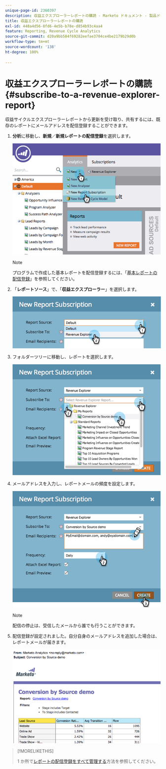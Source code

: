 ```yaml
---
unique-page-id: 2360397
description: 収益エクスプローラーレポートの購読 - Marketo ドキュメント - 製品ドキュメント
title: 収益エクスプローラーレポートの購読
exl-id: 448a4d56-8fd6-4e5b-b78e-d854b93c4aa4
feature: Reporting, Revenue Cycle Analytics
source-git-commit: d20a9bb584f69282eefae3704ce4be2179b29d0b
workflow-type: tm+mt
source-wordcount: '138'
ht-degree: 100%

---
```


# 収益エクスプローラーレポートの購読 {#subscribe-to-a-revenue-explorer-report}

収益サイクルエクスプローラーレポートから更新を受け取り、共有するには、既存のレポートにメールアドレスを配信登録することができます。

1. **分析**&#x200B;に移動し、**新規**／**新規レポートの配信登録**&#x200B;を選択します。

   ![](assets/image2014-9-17-12-3a46-3a20.png)

   >[!NOTE]
   >
   >プログラムで作成した基本レポートを配信登録するには、「[基本レポートの配信登録](/help/marketo/product-docs/reporting/basic-reporting/report-subscriptions/subscribe-to-a-basic-report.md)」を参照してください。

1. 「**レポートソース**」で、「**収益エクスプローラー**」を選択します。

   ![](assets/image2014-9-17-12-3a47-3a11.png)

1. フォルダーツリーに移動し、レポートを選択します。

   ![](assets/image2014-9-17-12-3a47-3a17.png)

1. メールアドレスを入力し、レポートメールの頻度を設定します。

   ![](assets/image2014-9-17-12-3a47-3a22.png)

   >[!NOTE]
   >
   >配信の停止は、受信したメールから誰でも行うことができます。

1. 配信登録が設定されました。自分自身のメールアドレスを追加した場合は、レポートメールが届きます。

   ![](assets/image2014-9-17-12-3a47-3a54.png)

>[!MORELIKETHIS]
>
>1 か所で[レポートの配信登録をすべて管理する](/help/marketo/product-docs/reporting/basic-reporting/report-subscriptions/manage-report-subscriptions.md)方法を参照してください。
